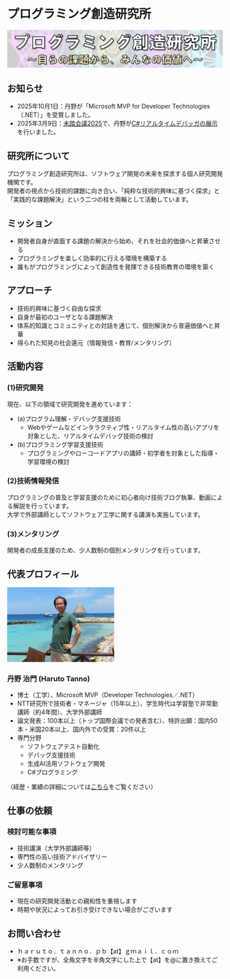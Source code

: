 # プログラミング創造研究所

![ロゴ](images/logo.png)

## お知らせ
- 2025年10月1日：丹野が「Microsoft MVP for Developer Technologies（.NET）」を受賞しました。
- 2025年3月9日：[未踏会議2025](https://www.ipa.go.jp/jinzai/mitou/mitoukaigi/)で、丹野が[C#リアルタイムデバッガの展示](contents/20250309-mitoukaigi/index.md)を行いました。

## 研究所について

プログラミング創造研究所は、ソフトウェア開発の未来を探求する個人研究開発機関です。\
開発者の視点から技術的課題に向き合い、「純粋な技術的興味に基づく探求」と「実践的な課題解決」という二つの柱を両輪として活動しています。

## ミッション
- 開発者自身が直面する課題の解決から始め、それを社会的価値へと昇華させる
- プログラミングを楽しく効率的に行える環境を構築する
- 誰もがプログラミングによって創造性を発揮できる技術教育の環境を築く

## アプローチ
- 技術的興味に基づく自由な探求
- 自身が最初のユーザとなる課題解決
- 体系的知識とコミュニティとの対話を通じて、個別解決から普遍価値へと昇華
- 得られた知見の社会還元（情報発信・教育/メンタリング）

## 活動内容
### (1)研究開発
現在、以下の領域で研究開発を進めています：
- (a)プログラム理解・デバッグ支援技術
   - Webやゲームなどインタラクティブ性・リアルタイム性の高いアプリを対象とした、リアルタイムデバッグ技術の検討
- (b)プログラミング学習支援技術
   - プログラミングやローコードアプリの講師・初学者を対象とした指導・学習環境の検討

### (2)技術情報発信
プログラミングの普及と学習支援のために初心者向け技術ブログ執筆、動画による解説を行っています。\
大学で外部講師としてソフトウェア工学に関する講演も実施しています。

### (3)メンタリング
開発者の成長支援のため、少人数制の個別メンタリングを行っています。

## 代表プロフィール

<img src="images/tanno.jpg" alt="写真" title="写真" width="250"/>

### 丹野 治門 (Haruto Tanno)
- 博士（工学）、Microsoft MVP（Developer Technologies／.NET）
- NTT研究所で技術者・マネージャ（15年以上）、学生時代は学習塾で非常勤講師（約4年間）、大学外部講師
- 論文発表：100本以上（トップ国際会議での発表含む）、特許出願：国内50本・米国20本以上、国内外での受賞：20件以上
- 専門分野
  - ソフトウェアテスト自動化
  - デバッグ支援技術
  - 生成AI活用ソフトウェア開発
  - C#プログラミング

（経歴・業績の詳細については[こちら](https://haruto8tanno.github.io/)をご覧ください）

## 仕事の依頼
### 検討可能な事項
- 技術講演（大学外部講師等）
- 専門性の高い技術アドバイザリー
- 少人数制のメンタリング

### ご留意事項
- 現在の研究開発活動との親和性を重視します
- 時期や状況によってお引き受けできない場合がございます

## お問い合わせ
- ｈａｒｕｔｏ．ｔａｎｎｏ．ｐｂ【at】ｇｍａｉｌ．ｃｏｍ
- ※お手数ですが、全角文字を半角文字にした上で【at】を@に置き換えてご利用ください。